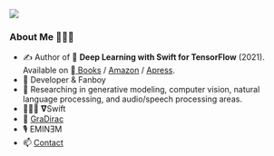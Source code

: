 <!--![Rahul's GitHub Statistics](https://github-readme-stats.vercel.app/api?username=rahulbhalley&show_icons=true)-->

![](https://komarev.com/ghpvc/?username=rahulbhalley&color=blueviolet)

### About Me 👨🏻‍💻

- ✍️ Author of 📖 **Deep Learning with Swift for TensorFlow** (2021). Available on [ Books](https://books.apple.com/us/book/deep-learning-with-swift-for-tensorflow/id1548806893) / [Amazon](https://amzn.to/3tiwbNQ) / [Apress](https://bit.ly/38WtkTl).
-  Developer & Fanboy
- 🧠 Researching in generative modeling, computer vision, natural language processing, and audio/speech processing areas.
- 👨🏻‍💻 𝛁Swift
- 🔨 [GraDirac](https://github.com/gradirac)
- 🎙 EMINƎM
- 📫 [Contact](mailto:rahulbhalley@icloud.com)

<!--
**rahulbhalley/rahulbhalley** is a ✨ _special_ ✨ repository because its `README.md` (this file) appears on your GitHub profile.

Here are some ideas to get you started:

- 🔭 I’m currently working on ...
- 🌱 I’m currently learning ...
- 👯 I’m looking to collaborate on ...
- 🤔 I’m looking for help with ...
- 💬 Ask me about ...
- 📫 How to reach me: ...
- 😄 Pronouns: ...
- ⚡ Fun fact: ...
-->
